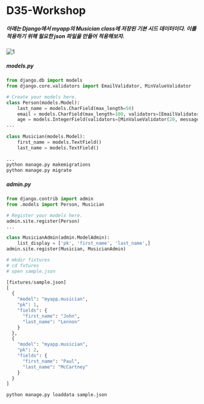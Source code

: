 # D35-Workshop

##### 아래는 Django에서 myapp의 Musician class에 저장된 기본 시드 데이터이다. 이를 적용하기 위해 필요한 json 파일을 만들어 적용해보자.

![1](https://user-images.githubusercontent.com/45934494/56709976-ff572a00-675e-11e9-85c1-0e9e3cbb3928.PNG)

##### models.py

```python
from django.db import models
from django.core.validators import EmailValidator, MinValueValidator

# Create your models here.
class Person(models.Model):
    last_name = models.CharField(max_length=50)
    email = models.CharField(max_length=100, validators=[EmailValidator(message="이메일 형식에 맞지 않습니다.")])
    age = models.IntegerField(validators=[MinValueValidator(20, message="미성년자는 노노.")])
...
    
class Musician(models.Model):
    first_name = models.TextField()
    last_name = models.TextField()
    
...
python manage.py makemigrations
python manage.py migrate
```



##### admin.py

```python
from django.contrib import admin
from .models import Person, Musician

# Register your models here.
admin.site.register(Person)
...

class MusicianAdmin(admin.ModelAdmin):
    list_display = ['pk', 'first_name', 'last_name',]
admin.site.register(Musician, MusicianAdmin)
```



```python
# mkdir fixtures
# cd fxtures
# open sample.json

[fixtures/sample.json]
[
  {
    "model": "myapp.musician",
    "pk": 1,
    "fields": {
      "first_name": "John",
      "last_name": "Lennon"
    }
  },
  {
    "model": "myapp.musician",
    "pk": 2,
    "fields": {
      "first_name": "Paul",
      "last_name": "McCartney"
    }
  }
]

python manage.py loaddata sample.json
```

